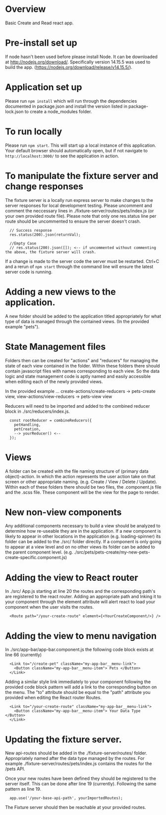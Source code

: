# Overview
Basic Create and Read react app. 

# Pre-install set up
If node hasn't been used before please install Node. It can be downloaded at http://nodejs.org/download/. Specifically version 14.15.5 was used to build the app. (https://nodejs.org/download/release/v14.15.5/).

# Application set up
Please run ``` npm install ``` which will run through the dependencies documented in package.json and install the version listed in package-lock.json to create a node_modules folder.

# To run locally
Please run ``` npm start ```. This will start up a local instance of this application. Your default browser should automatically open, but if not navigate to ```http://localhost:3000/``` to see the application in action.

# To manipulate the fixture server and change responses
The fixture server is a locally run express server to make changes to the server responses for local development testing. Please uncomment and comment the neccessary lines in ./fixture-server/routes/pets/index.js (or your own provided route file). Please note that only one res.status line per route should be uncommented to ensure the server doesn't crash.

```
  // Success response
  res.status(200).json(returnVal);

  //Empty Case
  // res.status(200).json([]); <-- if uncommented without commenting the above, the fixture server will crash.
```

If a change is made to the server code the server must be restarted. Ctrl+C and a rerun of ```npm start``` through the command line will ensure the latest server code is running.


# Adding a new views to the application. 
A new folder should be added to the application titled appropriately for what type of data is managed through the contained views. (In the provided example "pets"). 

# State Management files
Folders then can be created for "actions" and "reducers" for managing the state of each view contained in the folder. Within these folders there should contain javascript files with names corresponding to each view. So the data logic and state management code is aptly named and easily accessible when editing each of the newly provided views.

In the provided example ...
create-actions/create-reducers -> pets-create view, 
view-actions/view-reducers -> pets-view view

Reducers will need to be imported and added to the combined reducer block in ./src/reducers/index.js. 

```
  const rootReducer = combineReducers({
    petHandling,
    petCreation,
    --> yourReducer() <--
  });
```

# Views
A folder can be created with the file naming structure of (primary data object)-action. In which the action represents the user action take on that screen or other appropriate naming. (e.g. Create / View / Delete / Update). Within each of these folders there should be two files, the .component.js file and the .scss file. These component will be the view for the page to render. 

# New non-view components
Any additional components necessary to build a view should be analyzed to determine how re-useable they are in the application. If a new component is likely to appear in other locations in the application (e.g. loading-spinner) its folder can be added to the ./src/ folder directly. If a component is only going to appear at a view level and on no other views its folder can be added to the parent component level. (e.g. ./src/pets/pets-create/my-new-pets-create-specific.component.js)

# Adding the view to React router
In ./src/ App.js starting at line 20 the routes and the corresponding path's are registered to the react router. Adding an appropriate path and lnking it to your component through the element attribute will alert react to load your component when the user visits the routes.

```
  <Route path="/your-create-route" element={<YourCreateComponent/>} />
```

# Adding the view to menu navigation
In ./src/app-bar/app-bar.component.js the following code block exists at line 66 (currently)
```
  <Link to="/create-pet" className="my-app-bar__menu-link"> 
    <Button className="my-app-bar__menu-item"> Pets </Button>
  </Link>
```

Adding a similar style link immediately to your component following the provided code block pattern will add a link to the corresponding button on the menu. The "to" attribute should be equal to the "path" attribute you provided when editing the React router Routes.

```
  <Link to="/your-create-route" className="my-app-bar__menu-link"> 
    <Button className="my-app-bar__menu-item"> Your Data Type </Button>
  </Link>
```

# Updating the fixture server.

New api-routes should be added in the ./fixture-server/routes/ folder. Appropriately named after the data type managed by the routes. For example ./fixture-server/routes/pets/index.js contains the routes for the /pets API. 

Once your new routes have been defined they should be registered to the server itself. This can be done after line 19 (currently). Following the same pattern as line 19. 
```
  app.use('/your-base-api-path', yourImportedRoutes);
```

The Fixture server should then be reachable at your provided routes.